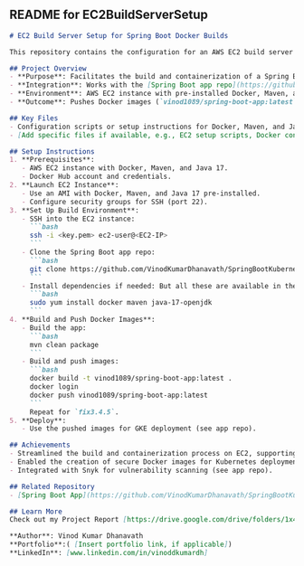 
## README for EC2BuildServerSetup

```markdown
# EC2 Build Server Setup for Spring Boot Docker Builds

This repository contains the configuration for an AWS EC2 build server running Docker, Maven, and Java 17. It supports the build and containerization of a Spring Boot application for Kubernetes deployment, forming a critical part of a real-world DevOps pipeline.

## Project Overview
- **Purpose**: Facilitates the build and containerization of a Spring Boot app using an EC2 server.
- **Integration**: Works with the [Spring Boot app repo](https://github.com/VinodKumarDhanavath/SpringBootKubernetesApp) for application development and deployment.
- **Environment**: AWS EC2 instance with pre-installed Docker, Maven, and Java 17.
- **Outcome**: Pushes Docker images (`vinod1089/spring-boot-app:latest` and `fix3.4.5`) to Docker Hub for deployment on Google Kubernetes Engine (GKE).

## Key Files
- Configuration scripts or setup instructions for Docker, Maven, and Java 17 (if applicable).
- [Add specific files if available, e.g., EC2 setup scripts, Docker configs]

## Setup Instructions
1. **Prerequisites**:
   - AWS EC2 instance with Docker, Maven, and Java 17.
   - Docker Hub account and credentials.
2. **Launch EC2 Instance**:
   - Use an AMI with Docker, Maven, and Java 17 pre-installed.
   - Configure security groups for SSH (port 22).
3. **Set Up Build Environment**:
   - SSH into the EC2 instance:
     ```bash
     ssh -i <key.pem> ec2-user@<EC2-IP>
     ```
   - Clone the Spring Boot app repo:
     ```bash
     git clone https://github.com/VinodKumarDhanavath/SpringBootKubernetesApp
     ```
   - Install dependencies if needed: But all these are available in the repo.
     ```bash
     sudo yum install docker maven java-17-openjdk
     ```
4. **Build and Push Docker Images**:
   - Build the app:
     ```bash
     mvn clean package
     ```
   - Build and push images:
     ```bash
     docker build -t vinod1089/spring-boot-app:latest .
     docker login
     docker push vinod1089/spring-boot-app:latest
     ```
     Repeat for `fix3.4.5`.
5. **Deploy**:
   - Use the pushed images for GKE deployment (see app repo).

## Achievements
- Streamlined the build and containerization process on EC2, supporting a secure DevOps pipeline.
- Enabled the creation of secure Docker images for Kubernetes deployment.
- Integrated with Snyk for vulnerability scanning (see app repo).

## Related Repository
- [Spring Boot App](https://github.com/VinodKumarDhanavath/SpringBootKubernetesApp): Application code and Kubernetes configuration.

## Learn More
Check out my Project Report [https://drive.google.com/drive/folders/1x491xO3BcEop-Yp4IcHtM4xdf7mY9b22?usp=sharing]for detailed documentation, screenshots (e.g., Snyk results, `kubectl` outputs), and visualizations.

**Author**: Vinod Kumar Dhanavath  
**Portfolio**:( [Insert portfolio link, if applicable])  
**LinkedIn**: [www.linkedin.com/in/vinoddkumardh]
